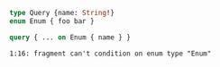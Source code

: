 ```graphql
type Query {name: String!}
enum Enum { foo bar }
```

```graphql
query { ... on Enum { name } }
```

```
1:16: fragment can't condition on enum type "Enum"
```